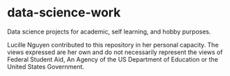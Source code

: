 # data-science-work
Data science projects for academic, self learning, and hobby purposes. 

Lucille Nguyen contributed to this repository in her personal capacity. The views expressed are her own and do not necessarily represent the views of Federal Student Aid, An Agency of the US Department of Education or the United States Government.
